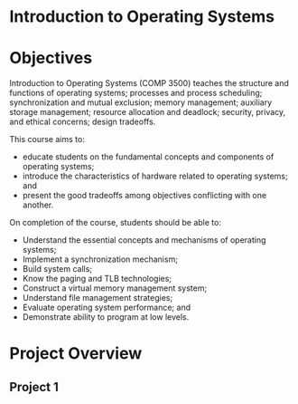 # Introduction to Operating Systems

# Objectives
Introduction to Operating Systems (COMP 3500) teaches the structure and functions of operating systems; processes and process scheduling; synchronization and mutual exclusion; memory management; auxiliary storage management; resource allocation and deadlock; security, privacy, and ethical concerns; design tradeoffs.

This course aims to:
* educate students on the fundamental concepts and components of operating systems;
* introduce the characteristics of hardware related to operating systems; and
* present the good tradeoffs among objectives conflicting with one another.

On completion of the course, students should be able to:
* Understand the essential concepts and mechanisms of operating systems;
* Implement a synchronization mechanism;
* Build system calls;
* Know the paging and TLB technologies;
* Construct a virtual memory management system;
* Understand file management strategies;
* Evaluate operating system performance; and
* Demonstrate ability to program at low levels.

# Project Overview
## Project 1

